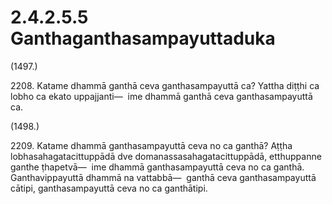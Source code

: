 

# 2.4.2.5.5 Ganthaganthasampayuttaduka






(1497.)

2208\. Katame dhammā ganthā ceva ganthasampayuttā ca? Yattha diṭṭhi ca lobho ca ekato uppajjanti—  ime dhammā ganthā ceva ganthasampayuttā ca.

(1498.)

2209\. Katame dhammā ganthasampayuttā ceva no ca ganthā? Aṭṭha lobhasahagatacittuppādā dve domanassasahagatacittuppādā, etthuppanne ganthe ṭhapetvā—  ime dhammā ganthasampayuttā ceva no ca ganthā. Ganthavippayuttā dhammā na vattabbā—  ganthā ceva ganthasampayuttā cātipi, ganthasampayuttā ceva no ca ganthātipi.



